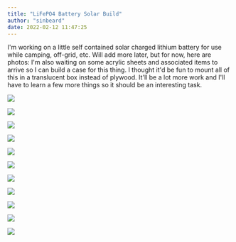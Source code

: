 ```yaml
---
title: "LiFePO4 Battery Solar Build"
author: "sinbeard"
date: 2022-02-12 11:47:25
---
```


I'm working on a little self contained solar charged lithium battery for use while camping, off-grid, etc. Will add more later, but for now, here are photos:
I'm also waiting on some acrylic sheets and associated items to arrive so I can build a case for this thing. I thought it'd be fun to mount all of this in a translucent box instead of plywood.
It'll be a lot more work and I'll have to learn a few more things so it should be an interesting task.

![](/assets/images/solar_6.png)

![](/assets/images/solar_9.png)

![](/assets/images/solar_11.png)

![](/assets/images/solar_10.png)

![](/assets/images/solar_5.png)

![](/assets/images/solar_4.png)

![](/assets/images/solar_3.png)

![](/assets/images/solar_2.png)

![](/assets/images/solar_1.png)

![](/assets/images/solar_7.png)

![](/assets/images/solar_8.png)

